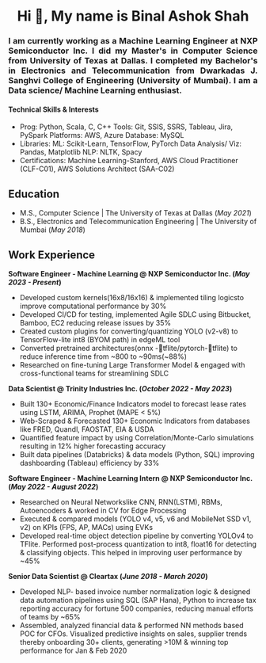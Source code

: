 <h1 align="center">Hi 👋, My name is Binal Ashok Shah</h1>
<h3 align="justify">I am currently working as a Machine Learning Engineer at NXP Semiconductor Inc. I did my Master's in Computer Science from University of Texas at Dallas. I completed my Bachelor's in Electronics and Telecommunication from Dwarkadas J. Sanghvi College of Engineering (University of Mumbai). I am a Data science/ Machine Learning enthusiast.</h3>

#### Technical Skills & Interests
- Prog: Python, Scala, C, C++ Tools: Git, SSIS, SSRS, Tableau, Jira, PySpark Platforms: AWS, Azure Database: MySQL
- Libraries: ML: Scikit-Learn, TensorFlow, PyTorch Data Analysis/ Viz: Pandas, Matplotlib NLP: NLTK, Spacy
- Certifications: Machine Learning-Stanford, AWS Cloud Practitioner (CLF-C01), AWS Solutions Architect (SAA-C02)

## Education								       		
- M.S., Computer Science	| The University of Texas at Dallas (_May 2021_)	 			        		
- B.S., Electronics and Telecommunication Engineering | The University of Mumbai (_May 2018_)

## Work Experience
**Software Engineer - Machine Learning @ NXP Semiconductor Inc. (_May 2023 - Present_)**
- Developed custom kernels(16x8/16x16) & implemented tiling logicsto improve computational performance by 30%
- Developed CI/CD for testing, implemented Agile SDLC using Bitbucket, Bamboo, EC2 reducing release issues by 35%
- Created custom plugins for converting/quantizing YOLO (v2-v8) to TensorFlow-lite int8 (BYOM path) in edgeML tool
- Converted pretrained architectures(onnx -tflite/pytorch-tflite) to reduce inference time from ~800 to ~90ms(~88%)
- Researched on fine-tuning Large Transformer Model & engaged with cross-functional teams for streamlining SDLC

**Data Scientist @ Trinity Industries Inc. (_October 2022 - May 2023_)**
- Built 130+ Economic/Finance Indicators model to forecast lease rates using LSTM, ARIMA, Prophet (MAPE < 5%)
- Web-Scraped & Forecasted 130+ Economic Indicators from databases like FRED, Quandl, FAOSTAT, EIA & USDA
- Quantified feature impact by using Correlation/Monte-Carlo simulations resulting in 12% higher forecasting accuracy
- Built data pipelines (Databricks) & data models (Python, SQL) improving dashboarding (Tableau) efficiency by 33%

**Software Engineer - Machine Learning Intern @ NXP Semiconductor Inc. (_May 2022 - August 2022_)**
- Researched on Neural Networkslike CNN, RNN(LSTM), RBMs, Autoencoders & worked in CV for Edge Processing
- Executed & compared models (YOLO v4, v5, v6 and MobileNet SSD v1, v2) on KPIs (FPS, AP, MACs) using EVKs
- Developed real-time object detection pipeline by converting YOLOv4 to TFlite. Performed post-process quantization to int8, float16 for detecting & classifying objects. This helped in improving user performance by ~45%

**Senior Data Scientist @ Cleartax (_June 2018 - March 2020_)**
- Developed NLP- based invoice number normalization logic & designed data automation pipelines using SQL (SAP Hana), Python to increase tax reporting accuracy for fortune 500 companies, reducing manual efforts of teams by ~65%
- Assembled, analyzed financial data & performed NN methods based POC for CFOs. Visualized predictive insights on sales, supplier trends thereby onboarding 30+ clients, generating >10M & winning top performance for Jan & Feb 2020
